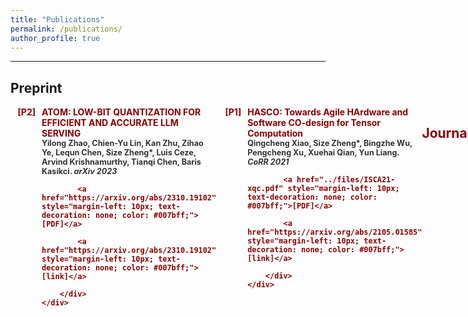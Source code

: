 ```yaml
---
title: "Publications"
permalink: /publications/
author_profile: true
---
```


<!-- See a full list on  [Google Scholar](https://scholar.google.com/citations?user=_7Q8uIYAAAAJ&hl=en)   -->
               
---

## Preprint      
               
<div style="margin-bottom: 20px;">
    <div style="color: #8B0000; font-weight: bold; margin-bottom: 5px; display: flex;">
        <div style="min-width: 40px; text-align: right; margin-right: 10px;">[P2]</div>
        <div style="flex: 1;">
            ATOM: LOW-BIT QUANTIZATION FOR EFFICIENT AND ACCURATE LLM SERVING<br>
            <span style="color: #333; font-size: 0.9em;">
                Yilong Zhao, Chien-Yu Lin, Kan Zhu, Zihao Ye, Lequn Chen, Size Zheng*, Luis Ceze, Arvind Krishnamurthy, Tianqi Chen, Baris Kasikci. <em>arXiv 2023</em>
            </span>
            
            <a href="https://arxiv.org/abs/2310.19102" style="margin-left: 10px; text-decoration: none; color: #007bff;">[PDF]</a>
            
            <a href="https://arxiv.org/abs/2310.19102" style="margin-left: 10px; text-decoration: none; color: #007bff;">[link]</a>
            
        </div>
    </div>
</div>

<div style="margin-bottom: 20px;">
    <div style="color: #8B0000; font-weight: bold; margin-bottom: 5px; display: flex;">
        <div style="min-width: 40px; text-align: right; margin-right: 10px;">[P1]</div>
        <div style="flex: 1;">
            HASCO: Towards Agile HArdware and Software CO-design for Tensor Computation<br>
            <span style="color: #333; font-size: 0.9em;">
                Qingcheng Xiao, Size Zheng*, Bingzhe Wu, Pengcheng Xu, Xuehai Qian, Yun Liang. <em>CoRR 2021</em>
            </span>
            
            <a href="../files/ISCA21-xqc.pdf" style="margin-left: 10px; text-decoration: none; color: #007bff;">[PDF]</a>
            
            <a href="https://arxiv.org/abs/2105.01585" style="margin-left: 10px; text-decoration: none; color: #007bff;">[link]</a>
            
        </div>
    </div>
</div>


---

## Journal     
               
<div style="margin-bottom: 20px;">
    <div style="color: #8B0000; font-weight: bold; margin-bottom: 5px; display: flex;">
        <div style="min-width: 40px; text-align: right; margin-right: 10px;">[J3]</div>
        <div style="flex: 1;">
            Rubick: A Unified Infrastructure for Analyzing, Exploring, and Implementing Spatial Architectures via Dataflow Decomposition<br>
            <span style="color: #333; font-size: 0.9em;">
                Liqiang Lu, Zizhang Luo, Size Zheng*, Jieming Yin, Jason Cong, Yun Liang, Jianwei Yin. <em>TCAD 2023</em>
            </span>
            
            <a href="../files/TCAD-2023.pdf" style="margin-left: 10px; text-decoration: none; color: #007bff;">[PDF]</a>
            
            <a href="https://ieeexplore.ieee.org/stamp/stamp.jsp?arnumber=10330679" style="margin-left: 10px; text-decoration: none; color: #007bff;">[link]</a>
            
        </div>
    </div>
</div>

<div style="margin-bottom: 20px;">
    <div style="color: #8B0000; font-weight: bold; margin-bottom: 5px; display: flex;">
        <div style="min-width: 40px; text-align: right; margin-right: 10px;">[J2]</div>
        <div style="flex: 1;">
            NeoFlow: A Flexible Framework for Enabling Efficient Compilation for High Performance DNN Training<br>
            <span style="color: #333; font-size: 0.9em;">
                Size Zheng*, Renze Chen, Yicheng Jin, Anjiang Wei, Bingyang Wu, Xiuhong Li, Shengen Yan, Yun Liang. <em>TPDS 2021</em>
            </span>
            
            <a href="../files/NeoFlow-OpenAccess-Version.pdf" style="margin-left: 10px; text-decoration: none; color: #007bff;">[PDF]</a>
            
            <a href="https://ieeexplore.ieee.org/stamp/stamp.jsp?arnumber=9664259" style="margin-left: 10px; text-decoration: none; color: #007bff;">[link]</a>
            
        </div>
    </div>
</div>

<div style="margin-bottom: 20px;">
    <div style="color: #8B0000; font-weight: bold; margin-bottom: 5px; display: flex;">
        <div style="min-width: 40px; text-align: right; margin-right: 10px;">[J1]</div>
        <div style="flex: 1;">
            Accelerating convolutional neural networks on FPGAs (中文)<br>
            <span style="color: #333; font-size: 0.9em;">
                Liqiang Lu, Size Zheng*, Qingcheng Xiao, Deming Chen, Yun Liang. <em>SCIENTIA SINICA Informationis 2019</em>
            </span>
            
            <a href="../files/N112018-00291.pdf" style="margin-left: 10px; text-decoration: none; color: #007bff;">[PDF]</a>
            
            <a href="https://ceca.pku.edu.cn/docs/20200113152559178152.pdf" style="margin-left: 10px; text-decoration: none; color: #007bff;">[link]</a>
            
        </div>
    </div>
</div>


---

## Conference     
               
<div style="margin-bottom: 20px;">
    <div style="color: #8B0000; font-weight: bold; margin-bottom: 5px; display: flex;">
        <div style="min-width: 40px; text-align: right; margin-right: 10px;">[C15]</div>
        <div style="flex: 1;">
            SpecPIM: Accelerating Speculative Inference on PIM-Enabled System via Architecture-Dataflow Co-Exploration<br>
            <span style="color: #333; font-size: 0.9em;">
                Cong Li, Zhe Zhou, Size Zheng*, Jiaxi Zhang, Yun Liang, Guangyu Sun. <em>to appear ASPLOS 2024</em>
            </span>
            
            <a href="" style="margin-left: 10px; text-decoration: none; color: #007bff;">[PDF]</a>
            
            <a href="" style="margin-left: 10px; text-decoration: none; color: #007bff;">[link]</a>
            
        </div>
    </div>
</div>

<div style="margin-bottom: 20px;">
    <div style="color: #8B0000; font-weight: bold; margin-bottom: 5px; display: flex;">
        <div style="min-width: 40px; text-align: right; margin-right: 10px;">[C14]</div>
        <div style="flex: 1;">
            MAGIS: Memory Optimization via Coordinated Graph Transformation and Scheduling for DNN<br>
            <span style="color: #333; font-size: 0.9em;">
                Renze Chen, Zijian Ding, Size Zheng*, Chengrui Zhang, Jingwen Leng, Xuanzhe Liu, Yun Liang. <em>to appear ASPLOS 2024</em>
            </span>
            
            <a href="" style="margin-left: 10px; text-decoration: none; color: #007bff;">[PDF]</a>
            
            <a href="" style="margin-left: 10px; text-decoration: none; color: #007bff;">[link]</a>
            
        </div>
    </div>
</div>

<div style="margin-bottom: 20px;">
    <div style="color: #8B0000; font-weight: bold; margin-bottom: 5px; display: flex;">
        <div style="min-width: 40px; text-align: right; margin-right: 10px;">[C13]</div>
        <div style="flex: 1;">
            vMCU: Coordinated Memory Management and Kernel Optimization for DNN Inference on MCUs<br>
            <span style="color: #333; font-size: 0.9em;">
                Size Zheng*, Renze Chen, Meng Li, Zihao Ye, Luis Ceze, Yun Liang. <em>to appear MLSys 2024</em>
            </span>
            
            <a href="../files/vMCU.pdf" style="margin-left: 10px; text-decoration: none; color: #007bff;">[PDF]</a>
            
            <a href="" style="margin-left: 10px; text-decoration: none; color: #007bff;">[link]</a>
            
        </div>
    </div>
</div>

<div style="margin-bottom: 20px;">
    <div style="color: #8B0000; font-weight: bold; margin-bottom: 5px; display: flex;">
        <div style="min-width: 40px; text-align: right; margin-right: 10px;">[C12]</div>
        <div style="flex: 1;">
            ATOM: LOW-BIT QUANTIZATION FOR EFFICIENT AND ACCURATE LLM SERVING<br>
            <span style="color: #333; font-size: 0.9em;">
                Yilong Zhao, Chien-Yu Lin, Kan Zhu, Zihao Ye, Lequn Chen, Size Zheng*, Luis Ceze, Arvind Krishnamurthy, Tianqi Chen, Baris Kasikci. <em>to appear MLSys 2024</em>
            </span>
            
            <a href="" style="margin-left: 10px; text-decoration: none; color: #007bff;">[PDF]</a>
            
            <a href="" style="margin-left: 10px; text-decoration: none; color: #007bff;">[link]</a>
            
        </div>
    </div>
</div>

<div style="margin-bottom: 20px;">
    <div style="color: #8B0000; font-weight: bold; margin-bottom: 5px; display: flex;">
        <div style="min-width: 40px; text-align: right; margin-right: 10px;">[C11]</div>
        <div style="flex: 1;">
            SpREM: Exploiting Hamming Sparsity for Fast Quantum Readout Error Mitigation<br>
            <span style="color: #333; font-size: 0.9em;">
                Hanyu Zhang, Liqiang Lu, Siwei Tan, Size Zheng*, Jia Yu and Jianwei Yin. <em>to appear DAC 2024</em>
            </span>
            
            <a href="" style="margin-left: 10px; text-decoration: none; color: #007bff;">[PDF]</a>
            
            <a href="" style="margin-left: 10px; text-decoration: none; color: #007bff;">[link]</a>
            
        </div>
    </div>
</div>

<div style="margin-bottom: 20px;">
    <div style="color: #8B0000; font-weight: bold; margin-bottom: 5px; display: flex;">
        <div style="min-width: 40px; text-align: right; margin-right: 10px;">[C10]</div>
        <div style="flex: 1;">
            MoteNN: Memory Optimization via Fine-grained Scheduling for Deep Neural Networks on Tiny Devices<br>
            <span style="color: #333; font-size: 0.9em;">
                Renze Chen, Zijian Ding, Size Zheng*, Meng Li, Yun Liang. <em>to appear DAC 2024</em>
            </span>
            
            <a href="" style="margin-left: 10px; text-decoration: none; color: #007bff;">[PDF]</a>
            
            <a href="" style="margin-left: 10px; text-decoration: none; color: #007bff;">[link]</a>
            
        </div>
    </div>
</div>

<div style="margin-bottom: 20px;">
    <div style="color: #8B0000; font-weight: bold; margin-bottom: 5px; display: flex;">
        <div style="min-width: 40px; text-align: right; margin-right: 10px;">[C9]</div>
        <div style="flex: 1;">
            TileFlow: A Framework for Modeling Fusion Dataflow via Tree-based Analysis<br>
            <span style="color: #333; font-size: 0.9em;">
                Size Zheng*, Siyuan Chen, Siyuan Gao, Liancheng Jia, Guangyu Sun, Runsheng Wang, Yun Liang. <em>MICRO 2023</em>
            </span>
            
            <a href="../files/micro23-101.pdf" style="margin-left: 10px; text-decoration: none; color: #007bff;">[PDF]</a>
            
            <a href="https://dl.acm.org/doi/10.1145/3613424.3623792" style="margin-left: 10px; text-decoration: none; color: #007bff;">[link]</a>
            
        </div>
    </div>
</div>

<div style="margin-bottom: 20px;">
    <div style="color: #8B0000; font-weight: bold; margin-bottom: 5px; display: flex;">
        <div style="min-width: 40px; text-align: right; margin-right: 10px;">[C8]</div>
        <div style="flex: 1;">
            ARES: A Mapping Framework of DNNs towards Diverse PIMs with General Abstractions<br>
            <span style="color: #333; font-size: 0.9em;">
                Xiuping Cui, Size Zheng*, Tianyu Jia, Le Ye and Yun Liang. <em>ICCAD 2023</em>
            </span>
            
            <a href="../files/ARES_A_Mapping_Framework_of_DNNs_Towards_Diverse_PIMs_with_General_Abstractions.pdf" style="margin-left: 10px; text-decoration: none; color: #007bff;">[PDF]</a>
            
            <a href="https://ieeexplore.ieee.org/document/10323777" style="margin-left: 10px; text-decoration: none; color: #007bff;">[link]</a>
            
        </div>
    </div>
</div>

<div style="margin-bottom: 20px;">
    <div style="color: #8B0000; font-weight: bold; margin-bottom: 5px; display: flex;">
        <div style="min-width: 40px; text-align: right; margin-right: 10px;">[C7]</div>
        <div style="flex: 1;">
            Memory and Computation Coordinated Mapping of DNNs onto Complex Heterogeneous SoC<br>
            <span style="color: #333; font-size: 0.9em;">
                Size Zheng*, Siyuan Chen, Yun Liang. <em>DAC 2023</em>
            </span>
            
            <a href="../files/COMB-Final.pdf" style="margin-left: 10px; text-decoration: none; color: #007bff;">[PDF]</a>
            
            <a href="https://ieeexplore.ieee.org/document/10247951" style="margin-left: 10px; text-decoration: none; color: #007bff;">[link]</a>
            
        </div>
    </div>
</div>

<div style="margin-bottom: 20px;">
    <div style="color: #8B0000; font-weight: bold; margin-bottom: 5px; display: flex;">
        <div style="min-width: 40px; text-align: right; margin-right: 10px;">[C6]</div>
        <div style="flex: 1;">
            Rubick: A Synthesis Framework for Spatial Architectures via Dataflow Decomposition<br>
            <span style="color: #333; font-size: 0.9em;">
                Zizhang Luo, Liqiang Lu, Size Zheng*, Jieming Yin, Jason Cong, Jianwei Yin, Yun Liang. <em>DAC 2023</em>
            </span>
            
            <a href="../files/Rubick_final.pdf" style="margin-left: 10px; text-decoration: none; color: #007bff;">[PDF]</a>
            
            <a href="https://ieeexplore.ieee.org/document/10247743" style="margin-left: 10px; text-decoration: none; color: #007bff;">[link]</a>
            
        </div>
    </div>
</div>

<div style="margin-bottom: 20px;">
    <div style="color: #8B0000; font-weight: bold; margin-bottom: 5px; display: flex;">
        <div style="min-width: 40px; text-align: right; margin-right: 10px;">[C5]</div>
        <div style="flex: 1;">
            Chimera: An Analytical Optimizing Framework for Effective Compute-intensive Operators Fusion<br>
            <span style="color: #333; font-size: 0.9em;">
                Size Zheng*, Siyuan Chen, Peidi Song, Renze Chen, Xiuhong Li, Shengen Yan, Dahua Lin, Jingwen Leng, Yun Liang. <em>HPCA 2023</em>
            </span>
            
            <a href="../files/7A-3.pdf" style="margin-left: 10px; text-decoration: none; color: #007bff;">[PDF]</a>
            
            <a href="https://ieeexplore.ieee.org/document/10071018/" style="margin-left: 10px; text-decoration: none; color: #007bff;">[link]</a>
            
        </div>
    </div>
</div>

<div style="margin-bottom: 20px;">
    <div style="color: #8B0000; font-weight: bold; margin-bottom: 5px; display: flex;">
        <div style="min-width: 40px; text-align: right; margin-right: 10px;">[C4]</div>
        <div style="flex: 1;">
            AMOS: Enabling Automatic Mapping for Tensor Computations On Spatial Accelerators with Hardware Abstraction<br>
            <span style="color: #333; font-size: 0.9em;">
                Size Zheng*, Renze Chen, Anjiang Wei, Yicheng Jin, Qin Han, Liqiang Lu, Bingyang Wu, Xiuhong Li, Shengen Yan, Yun Liang. <em>ISCA 2022</em>
            </span>
            
            <a href="../files/AMOS_ISCA_22_Final.pdf" style="margin-left: 10px; text-decoration: none; color: #007bff;">[PDF]</a>
            
            <a href="https://dl.acm.org/doi/abs/10.1145/3470496.3527440" style="margin-left: 10px; text-decoration: none; color: #007bff;">[link]</a>
            
        </div>
    </div>
</div>

<div style="margin-bottom: 20px;">
    <div style="color: #8B0000; font-weight: bold; margin-bottom: 5px; display: flex;">
        <div style="min-width: 40px; text-align: right; margin-right: 10px;">[C3]</div>
        <div style="flex: 1;">
            HASCO: Towards Agile HArdware and Software CO-design for Tensor Computation<br>
            <span style="color: #333; font-size: 0.9em;">
                Qingcheng Xiao, Size Zheng*, Bingzhe Wu, Pengcheng Xu, Xuehai Qian, Yun Liang. <em>ISCA 2021</em>
            </span>
            
            <a href="../files/ISCA21-xqc.pdf" style="margin-left: 10px; text-decoration: none; color: #007bff;">[PDF]</a>
            
            <a href="https://dl.acm.org/doi/10.1109/ISCA52012.2021.00086" style="margin-left: 10px; text-decoration: none; color: #007bff;">[link]</a>
            
        </div>
    </div>
</div>

<div style="margin-bottom: 20px;">
    <div style="color: #8B0000; font-weight: bold; margin-bottom: 5px; display: flex;">
        <div style="min-width: 40px; text-align: right; margin-right: 10px;">[C2]</div>
        <div style="flex: 1;">
            SuSy: A Programming Model for Productive Construction of High-Performance Systolic Arrays on FPGAs<br>
            <span style="color: #333; font-size: 0.9em;">
                Yi-Hsiang Lai, Hongbo Rong, Size Zheng*, Weihao Zhang, Xiuping Cui, Yunshan Jia, Jie Wang, Brendan Sullivan, Zhiru Zhang, Yun Liang, Youhui Zhang, Jason Cong, Nithin George, Jose Alvarez, Christopher J. Hughes, Pradeep Dubey. <em>ICCAD 2020</em>
            </span>
            
            <a href="../files/susy.pdf" style="margin-left: 10px; text-decoration: none; color: #007bff;">[PDF]</a>
            
            <a href="https://dl.acm.org/doi/abs/10.1145/3400302.3415644" style="margin-left: 10px; text-decoration: none; color: #007bff;">[link]</a>
            
        </div>
    </div>
</div>

<div style="margin-bottom: 20px;">
    <div style="color: #8B0000; font-weight: bold; margin-bottom: 5px; display: flex;">
        <div style="min-width: 40px; text-align: right; margin-right: 10px;">[C1]</div>
        <div style="flex: 1;">
            FlexTensor: An Automatic Schedule Exploration and Optimization Framework for Tensor Computation on Heterogeneous System<br>
            <span style="color: #333; font-size: 0.9em;">
                Size Zheng*, Yun Liang, Shuo Wang, Renze Chen, Kaiwen Sheng. <em>ASPLOS 2020</em>
            </span>
            
            <a href="../files/flextensor.pdf" style="margin-left: 10px; text-decoration: none; color: #007bff;">[PDF]</a>
            
            <a href="https://dl.acm.org/doi/10.1145/3373376.3378508" style="margin-left: 10px; text-decoration: none; color: #007bff;">[link]</a>
            
        </div>
    </div>
</div>


